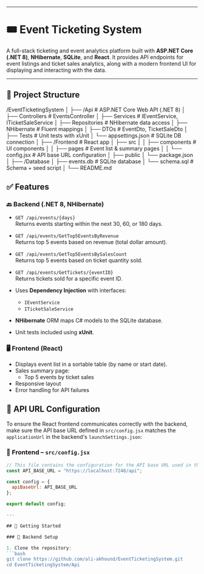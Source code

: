 ﻿
---
# 🎟️ Event Ticketing System

A full-stack ticketing and event analytics platform built with **ASP.NET Core (.NET 8)**, **NHibernate**, **SQLite**, and **React**. It provides API endpoints for event listings and ticket sales analytics, along with a modern frontend UI for displaying and interacting with the data.

---

## 📁 Project Structure

/EventTicketingSystem
│
├── /Api # ASP.NET Core Web API (.NET 8)
│ ├── Controllers # EventsController
│ ├── Services # IEventService, ITicketSaleService
│ ├── Repositories # NHibernate data access
│ ├── NHibernate # Fluent mappings
│ ├── DTOs # EventDto, TicketSaleDto
│ ├── Tests # Unit tests with xUnit
│ └── appsettings.json # SQLite DB connection
│
├── /Frontend # React app
│ ├── src
│ │ ├── components # UI components
│ │ ├── pages # Event list & summary pages
│ │ └── config.jsx # API base URL configuration
│ ├── public
│ └── package.json
│
├── /Database
│ ├── events.db # SQLite database
│ └── schema.sql # Schema + seed script
│
└── README.md


## ✅ Features

### 🔙 Backend (.NET 8, NHibernate)
- `GET /api/events/{days}`  
  Returns events starting within the next 30, 60, or 180 days.

- `GET /api/events/GetTop5EventsByRevenue`  
  Returns top 5 events based on revenue (total dollar amount).

- `GET /api/events/GetTop5EventsBySalesCount`  
  Returns top 5 events based on ticket quantity sold.

- `GET /api/events/GetTickets/{eventID}`  
  Returns tickets sold for a specific event ID.

- Uses **Dependency Injection** with interfaces:
  - `IEventService`
  - `ITicketSaleService`

- **NHibernate** ORM maps C# models to the SQLite database.
- Unit tests included using **xUnit**.

### 🖥️ Frontend (React)
- Displays event list in a sortable table (by name or start date).
- Sales summary page:
  - Top 5 events by ticket sales
- Responsive layout
- Error handling for API failures
## 🔧 API URL Configuration

To ensure the React frontend communicates correctly with the backend, make sure the API base URL defined in `src/config.jsx` matches the `applicationUrl` in the backend's `launchSettings.json`:

### 📄 Frontend – `src/config.jsx`
```javascript
// This file contains the configuration for the API base URL used in the application.   
const API_BASE_URL = "https://localhost:7248/api";

const config = {
  apiBaseUrl: API_BASE_URL
};

export default config;

---

## 🚀 Getting Started

### 🔧 Backend Setup

1. Clone the repository:
```bash
git clone https://github.com/ali-akhound/EventTicketingSystem.git
cd EventTicketingSystem/Api

